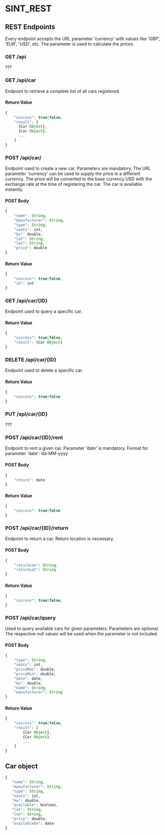 # SINT_REST

## REST Endpoints
Every endpoint accepts the URL parameter 'currency' with values like 'GBP', 'EUR', 'USD', etc. The parameter is used to calculate the prices.

### GET /api
???

### GET /api/car

Endpoint to retrieve a complete list of all cars registered.

#### Return Value
```javascript
{
    "success": true|false,
    "result": [
      {Car Object},
      {Car Object},
      ...
    ]
}
```

### POST /api/car/

Endpoint used to create a new car.
Parameters are mandatory.
The URL parameter 'currency' can be used to supply the price in a different currency. The price will be converted to the base currency USD with the exchange rate at the time of registering the car.
The car is available instantly.

#### POST Body
```javascript
{
    "name": String,
    "manufacturer": String,
    "type": String,
    "seats": int,
    "kw": double,
    "lat": String,
    "lon": String,
    "price": double
}
```
#### Return Value
```javascript
{
    "success": true|false,
    "id": int
}
```


### GET /api/car/{ID}

Endpoint used to query a specific car.

#### Return Value
```javascript
{ 
    "success": true|false,
    "result": {Car Object}
}
```

### DELETE /api/car/{ID}
Endpoint used to delete a specific car.
#### Return Value
```javascript
{
    "success": true|false
}
```


### PUT /api/car/{ID}
???

### POST /api/car/{ID}/rent

Endpoint to rent a given car.
Parameter 'date' is mandatory.
Format for parameter 'date': dd-MM-yyyy

#### POST Body
```javascript
{ 
    "return": date
}
```

#### Return Value
```javascript
{
    "success": true|false
}
```

### POST /api/car/{ID}/return

Endpoint to return a car.
Return location is necessary.

#### POST Body
```javascript
{
    "returnLon": String,
    "returnLat": String
}
```

#### Return Value
```javascript
{
    "success": true|false,
}
```

### POST /api/car/query

Used to query available cars for given parameters. 
Parameters are optional.
The respective null values will be used when the parameter is not included.

#### POST Body
```javascript
{
    "type": String,
    "seats": int,
    "priceMax": double,
    "priceMin": double,
    "date": date,
    "kw": double,
    "name": String,
    "manufacturer": String
}
```

#### Return Value
```javascript
{
    "success": true|false,
    "result": [
        {Car Object},
        {Car Object},
        ...
    ]
}
```

## Car object
```javascript
{
   "name": String,
   "manufacturer": String,
   "type": String,
   "seats": int,
   "kw": double,
   "available": boolean,
   "lat": String,
   "lon": String,
   "price": double,
   "availableOn": date
}
```
